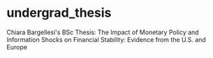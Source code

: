 # undergrad_thesis
Chiara Bargellesi's BSc Thesis: The Impact of Monetary Policy and Information Shocks on Financial Stability: Evidence from the U.S. and Europe 
